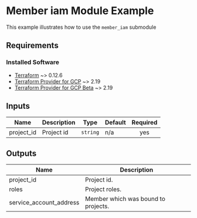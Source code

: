 # Member iam Module Example

This example illustrates how to use the `member_iam` submodule

## Requirements
### Installed Software
- [Terraform](https://www.terraform.io/downloads.html) ~> 0.12.6
- [Terraform Provider for GCP](https://github.com/terraform-providers/terraform-provider-google) ~> 2.19
- [Terraform Provider for GCP Beta](https://github.com/terraform-providers/terraform-provider-google-beta) ~> 2.19

<!-- BEGINNING OF PRE-COMMIT-TERRAFORM DOCS HOOK -->
## Inputs

| Name | Description | Type | Default | Required |
|------|-------------|------|---------|:--------:|
| project\_id | Project id | `string` | n/a | yes |

## Outputs

| Name | Description |
|------|-------------|
| project\_id | Project id. |
| roles | Project roles. |
| service\_account\_address | Member which was bound to projects. |

<!-- END OF PRE-COMMIT-TERRAFORM DOCS HOOK -->
